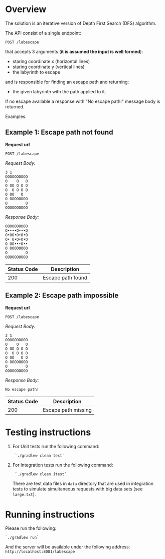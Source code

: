 Overview
========

The solution is an iterative version of Depth First Search (DFS) algorithm.

The API consist of a single endpoint:

`POST /labescape`

that accepts 3 arguments (**it is assumed the input is well formed**):
- staring coordinate x (horizontal lines)
- staring coordinate y (vertical lines)
- the labyrinth to escape

and is responsible for finding an escape path and returning: 
- the given labyrinth with the path applied to it.

If no escape available a response with "No escape path!" message body is returned.

Examples:

Example 1: Escape path not found
--------------------------------

**Request url**
```
POST /labescape
```

*Request Body:*

    3 1
    OOOOOOOOOO
    O    O   O
    O OO O O O
    O  O O O O
    O OO   O  
    O OOOOOOOO
    O        O
    OOOOOOOOOO

*Response Body:*


	OOOOOOOOOO
	O••••O•••O
	O•OO•O•O•O
	O• O•O•O•O
	O OO•••O••
	O OOOOOOOO
	O        O
	OOOOOOOOOO



|Status Code |Description             |
|------------|------------------------|
|200         | Escape path found      |

 	

Example 2: Escape path impossible
---------------------------------

**Request url**
```
POST /labescape
```

*Request Body:*

    3 1
    OOOOOOOOOO
    O    O   O
    O OO O O O
    O  O O O O
    O OO   O O
    O OOOOOOOO
    O        O
    OOOOOOOOOO

*Response Body:*


	No escape path!



|Status Code |Description             |
|------------|------------------------|
|200         | Escape path missing    |

Testing instructions
====================

1. For Unit tests run the following command:
    
        `./gradlew clean test`
    
2. For Integration tests run the following command:

        `./gradlew clean itest`
    
    There are test data files in `data` directory that are used in integration tests to simulate simultaneous requests with big data sets (see `large.txt`).
     
Running instructions
======================

Please run the following:

    `./gradlew run`

And the server will be available under the following address: `http://localhost:8081/labescape`
